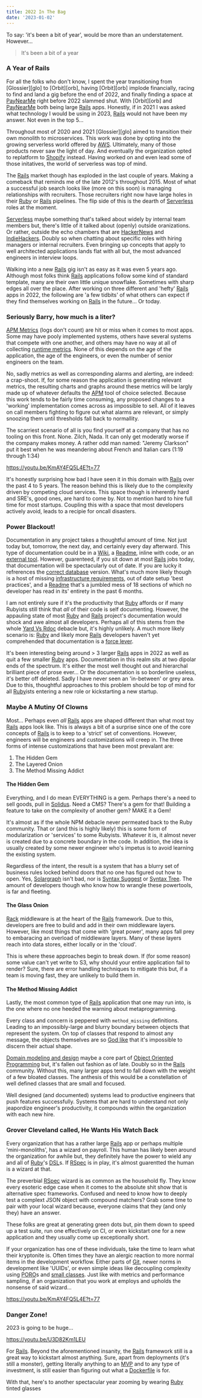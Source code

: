 ```yaml
---
title: 2022 In The Bag
date: '2023-01-02'
---
```


To say: 'it's been a bit of year',
would be more than an understatement.
However...

> It's been a bit of a year

### A Year of Rails

For all the folks who don't know,
I spent the year transitioning from [Glossier][glo] to [Orbit][orb],
having [Orbit][orb] implode financially,
racing to find and land a gig before the end of 2022,
and finally finding a space at [PayNearMe][pnm] right before 2022 slammed shut.
With [Orbit][orb] and [PayNearMe][pnm] both being large [Rails][ror] apps.
Honestly, if in 2021 I was asked what technology I would be using in 2023,
[Rails][ror] would not have been my answer.
Not even in the top 5...

Throughout most of 2020 and 2021 [Glossier][glo] aimed to transition their own monolith to microservices.
This work was done by opting into the growing serverless world offered by [AWS][aws].
Ultimately, many of those products never saw the light of day.
And eventually the organization opted to replatform to [Shopify][shp] instead.
Having worked on and even lead some of those initatives,
the world of serverless was top of mind.

The [Rails][ror] market though has exploded in the last couple of years.
Making a comeback that reminds me of the late 2012's throughout 2015.
Most of what a successful job search looks like (more on this soon)
is managing relationships with recruiters.
Those recruiters right now have large holes in their [Ruby][rb] or [Rails][ror] pipelines.
The flip side of this is the dearth of [Serverless][srv] roles at the moment.

[Serverless][srv] maybe something that's talked about widely by internal team members but,
there's little of it talked about (openly) outside oranizations.
Or rather, outside the echo chambers that are [HackerNews][hn] and [IndieHackers][ihc].
Doubly so when chatting about specific roles with hiring managers or internal recruiters.
Even bringing up concepts that apply to well architected applications lands flat with all but,
the most advanced engineers in interview loops.

Walking into a new [Rails][ror] gig isn't as easy as it was even 5 years ago.
Although most folks think [Rails][ror] applications follow some kind of standard template,
many are their own little unique snowflake.
Sometimes with sharp edges all over the place.
After working on three different and 'hefty' [Rails][ror] apps in 2022,
the following are 'a few tidbits' of what others can expect if they find themselves working on [Rails][ror] in the future...
Or today.

### Seriously Barry, how much is a liter?

[APM Metrics][apm] (logs don't count) are hit or miss when it comes to most apps.
Some may have pooly implemented systems,
others have several systems that compete with one another,
and others may have no way at all of collecting [runtime metrics][met].
None of this depends on the age of the application,
the age of the engineers,
or even the number of senior engineers on the team.

No, sadly metrics as well as corresponding alarms and alerting,
are indeed: a crap-shoot.
If, for some reason the application is generating relevant metrics,
the resulting charts and graphs around these metrics will be largly
made up of whatever defaults the [APM][apm] tool of choice selected.
Because this work tends to be fairly time consuming,
any proposed changes to a 'working' implementation comes across as impossible to sell.
All of it leaves on call members fighting to figure out what alarms are relevant,
or simply snoozing them until thresholds fall back to normallity.

The scarriest scenario of all is you find yourself at a company that has no tooling on this front.
None. Zilch, Nada.
It can only get moderatly worse if the company makes money.
A rather odd man named: "Jeremy Clarkson" put it best when he was meandering about French and Italian cars (1:19 through 1:34)

https://youtu.be/KmAY4FQ5L4E?t=77

It's honestly surprising how bad I have seen it in this domain with [Rails][ror] over the past 4 to 5 years.
The reason behind this is likely due to the complexity driven by competing cloud services.
This space though is inherently hard and SRE's,
good ones,
are hard to come by.
Not to mention hard to hire full time for most startups.
Coupling this with a space that most developers actively avoid,
leads to a recipie for oncall disasters.

### Power Blackout!

Documentation in any project takes a thoughtful amount of time.
Not just today but,
tomorrow, the next day, and certainly every day afterward.
This type of documentation could be in a [Wiki][wik],
a [Readme][rdm],
inline with code,
or an [external tool][not].
However, guarenteed, if you sit down at most [Rails][ror] jobs today,
that documentation will be spectacularly out of date.
If you are lucky it refrerences the [correct database][dyn] version.
What's much more likely though is a host of missing [infrastructure requirements][drz],
out of date setup 'best practices',
and a [Readme][rdm] that's a jumbled mess of 18 sections of which no developer has read in its' entirety in the past 6 months.

I am not entirely sure if it's the productivity that [Ruby][rb] affords or 
if many Rubyists still think that _all_ of their code is self documenting.
However, the appauling state of most [Ruby][rb] and [Rails][ror]
project's documentation would shock and awe almost all developers.
Perhaps all of this stems from the whole [Yard Vs Rdoc][doc] debacle but,
it's highly unlikely.
A much more likely scenario is:
[Ruby][rb] and likely more [Rails][ror] developers haven't yet comprehended that documentation is a [force lever][lvr].

It's been interesting being around > 3 larger [Rails][ror] apps in 2022
as well as quit a few smaller [Ruby][rb] apps.
Documentation in this realm sits at two dipolar ends of the spectrum.
It's either the most well thought out and hierarchal brilliant piece of prose ever...
Or the documentation is so borderline useless, it's better off deleted.
Sadly I have never seen an 'in-between' or grey area.
Due to this,
thoughtful approaches to this problem should be top of mind for
all [Ruby][rb]ists entering a new role or kickstarting a new startup.

### Maybe A Mutiny Of Clowns

Most... Perhaps even _all_ [Rails][ror] apps are shaped different than what most toy [Rails][ror] apps look like.
This is always a bit of a surprise since one of the core concepts of [Rails][ror] is to keep to a 'strict' set of conventions.
However, engineers will be engineers and customizations will creep in.
The three forms of intense customizations that have been most prevalant are:

1. The Hidden Gem
2. The Layered Onion
3. The Method Missing Addict

#### The Hidden Gem

Everything, and I do mean EVERYTHING is a gem.
Perhaps there's a need to sell goods,
pull in [Solidus][sol].
Need a CMS?
There's a gem for that!
Building a feature to take on the complexity of another gem?
MAKE it a Gem!

It's almost as if the whole NPM debacle never permeated back to the Ruby community.
That or (and this is highly likely) this is some form of modularization or 'services' to some Rubyists.
Whatever it is,
it almost never is created due to a concrete boundary in the code.
In addition, the idea is usually created by some newer engineer who's impetus is to avoid learning the existing system.

Regardless of the intent,
the result is a system that has a blurry set of business rules locked behind doors
that no one has figured out how to open.
Yes, [Solargraph][slr] isn't bad,
nor is [Syntax Suggest][ss] or [Syntax Tree][syt].
The amount of developers though who know how to wrangle these powertools,
is far and fleeting.

#### The Glass Onion

[Rack][rck] middleware is at the heart of the [Rails][ror] framework.
Due to this, developers are free to build and add in their own middleware layers.
However,
like most things that come with 'great power',
many apps fall prey to embaracing an overload of middleware layers.
Many of these layers reach into data stores,
either locally or in the 'cloud'.

This is where these approaches begin to break down.
If (for some reason) some value can't yet write to S3,
why should your entire application fail to render?
Sure, there are error handling techniques to mitigate this but,
if a team is moving fast, they are unlikely to build them in.


#### The Method Missing Addict

Lastly, the most common type of [Rails][ror] application that one may run into,
is the one where no one heeded the warning about metaprogramming.

Every class and concern is peppered with `method_missing` definitions.
Leading to an impossibly-large and
blurry boundary between objects that represent the system.
On top of classes that respond to almost any message,
the objects themselves are so [God like][god] that
it's impossible to discern their actual shape.

[Domain modeling and design][ddd] maybe a core part of [Object Oriented Programming][oop]
but, it's fallen out fashion as of late.
Doubly so in the [Rails][ror] community.
Without this,
many larger apps tend to fall down with the weight of a few bloated classes.
The anthesis of this would be a constellation of well defined classes that are small and focused.

Well designed (and documented) systems lead to productive engineers that push features successfully.
Systems that are hard to understand not only jeapordize engineer's productivity,
it compounds within the organization with each new hire.


### Grover Cleveland called, He Wants His Watch Back

Every organization that has a rather large [Rails][ror] app or perhaps multiple 'mini-monoliths',
has a wizard on payroll.
This human has likely been around the organization for awhile but,
they definitely have the power to wield any and all of [Ruby][rb]'s [DSL][dsl]s.
If [RSpec][rsc] is in play,
it's almost guarentted the human is a wizard at that.

The preverbial [RSpec][rsc] wizard is as common as the household fly.
They know every esoteric edge case when it comes to the absolute shit show that is alternative spec frameworks.
Confused and need to know how to deeply test a complext JSON object with compound matchers?
Grab some time to pair with your local wizard because,
everyone claims that they (and only they) have an answer.

These folks are great at generating green dots but,
pin them down to speed up a test suite,
run one effectively on CI,
or even kickstart one for a new application
and they usually come up exceptionally short.

If your organization has one of these individuals,
take the time to learn what their kryptonite is.
Often times they have an alergic reaction to more normal items in the development workflow.
Either parts of [Git][git],
newer norms in development like 'UUIDs',
or even simple ideas like decoupling complexity using [PORO][pro]s
and [small classes][sml].
Just like with metrics and performance sampling,
if an organization that you work at employs and upholds the nonsense of said wizard...

https://youtu.be/KmAY4FQ5L4E?t=77

### Danger Zone!

2023 is going to be huge...

https://youtu.be/U3D82Km1LEU

For [Rails][ror].
Beyond the aforementioned insanity,
the [Rails][ror] framework still is a great way to kickstart almost anything.
Sure,
apart from deployments (it's still a monster),
getting literally anything to an [MVP][mvp] and
to any type of investment,
is still easier than figuring out what a [Dockerfile][dck] is for.

With that,
here's to another spectacular year zooming by wearing [Ruby][rb] tinted glasses

[pnm]: https://home.paynearme.com
[ror]: https://rubyonrails.org
[aws]: https://aws.amazon.com
[shp]: https://www.shopify.com
[rb]: https://www.ruby-lang.org/en/
[met]: https://docs.datadoghq.com/tracing/metrics/runtime_metrics/
[apm]: https://en.wikipedia.org/wiki/Application_performance_management
[wik]: https://en.wikipedia.org/wiki/Gollum_(software)
[rdm]: https://tom.preston-werner.com/2010/08/23/readme-driven-development.html
[not]: https://www.notion.so
[dyn]: https://docs.aws.amazon.com/amazondynamodb/latest/developerguide/Introduction.html
[drz]: https://en.wikipedia.org/wiki/Drizzle_%28database_server%29
[doc]: https://stackoverflow.com/questions/3699706/yard-is-not-the-same-as-rdoc
[sol]: https://solidus.io
[slr]: https://solargraph.org
[ss]: https://github.com/ruby/syntax_suggest
[syt]: https://github.com/ruby-syntax-tree/syntax_tree
[rck]: https://github.com/rack/rack
[god]: https://en.wikipedia.org/wiki/God_object
[ddd]: https://en.wikipedia.org/wiki/Object-oriented_analysis_and_design
[oop]: https://en.wikipedia.org/wiki/Object-oriented_programming
[dsl]: https://en.wikipedia.org/wiki/Domain-specific_language
[rsc]: https://rspec.info
[git]: https://git-scm.com
[pro]: https://stackoverflow.com/questions/2252075/plain-old-objects-in-ruby#2252173
[sml]: https://www.youtube.com/watch?v=8bZh5LMaSmE
[mvp]: https://en.wikipedia.org/wiki/Minimum_viable_product
[dck]: https://docs.docker.com/engine/reference/builder/
[srv]: https://www.redhat.com/en/topics/cloud-native-apps/what-is-serverless
[ihc]: https://www.indiehackers.com
[hn]: https://news.ycombinator.com/news
[lvr]: https://letstalkscience.ca/educational-resources/backgrounders/simple-machines-levers

